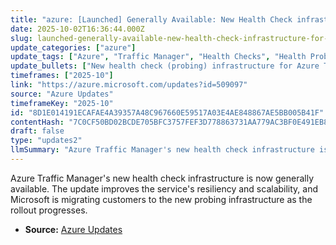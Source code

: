 ```yaml
---
title: "azure: [Launched] Generally Available: New Health Check infrastructure for Azure Traffic Manager"
date: 2025-10-02T16:36:44.000Z
slug: launched-generally-available-new-health-check-infrastructure-for-azure-traffic-manager
update_categories: ["azure"]
update_tags: ["Azure", "Traffic Manager", "Health Checks", "Health Probes", "Generally Available", "Resiliency", "Scalability", "Infrastructure", "Update"]
update_bullets: ["New health check (probing) infrastructure for Azure Traffic Manager is generally available (GA).", "Designed to improve resiliency and scalability of Traffic Manager's health probes.", "Microsoft is migrating customers onto the new infrastructure as part of a rollout.", "Rollout of the new probing infrastructure is in progress."]
timeframes: ["2025-10"]
link: "https://azure.microsoft.com/updates?id=509097"
source: "Azure Updates"
timeframeKey: "2025-10"
id: "8D1E014191ECAFAE4A39357A48C967660E59517A03E4AE848867AE5BB005B41F"
contentHash: "7C0CF50BD02BCDE705BFC3757FEF3D778863731AA779AC3BF0E491EB8624D1CF"
draft: false
type: "updates2"
llmSummary: "Azure Traffic Manager's new health check infrastructure is now generally available. The update improves the service's resiliency and scalability, and Microsoft is migrating customers to the new probing infrastructure as the rollout progresses."
---
```


Azure Traffic Manager's new health check infrastructure is now generally available. The update improves the service's resiliency and scalability, and Microsoft is migrating customers to the new probing infrastructure as the rollout progresses.

- **Source:** [Azure Updates](https://azure.microsoft.com/updates?id=509097)
